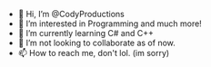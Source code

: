 - 👋 Hi, I’m @CodyProductions
- 👀 I’m interested in Programming and much more!
- 🌱 I’m currently learning C# and C++
- 💞️ I’m not looking to collaborate as of now.
- 📫 How to reach me, don't lol. (im sorry)

<!---
CodyProductions/CodyProductions is a ✨ special ✨ repository because its `README.md` (this file) appears on your GitHub profile.
You can click the Preview link to take a look at your changes.
--->
